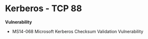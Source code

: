 # Kerberos - TCP 88

**Vulnerability**

* MS14-068 Microsoft Kerberos Checksum Validation Vulnerability
